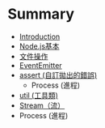 # Summary

* [Introduction](README.md)
* [Node.js基本](chapter1.md)
* [文件操作](wen_jian_cao_zuo.md)
* [EventEmitter](eventemitter.md)
* [assert (自訂拋出的錯誤)](assert_zi_ding_pao_chu_de_cuo_8aa429.md)
   * Process (進程)
* [util (工具類)](util_gong_ju_985e29.md)
* [Stream（流）](streamff08_liu_ff09.md)
* Process (進程)

